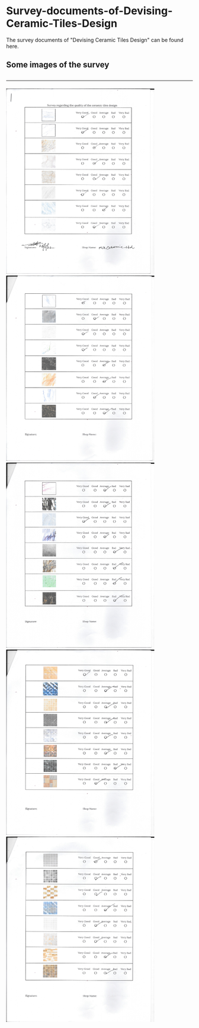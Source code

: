 # Survey-documents-of-Devising-Ceramic-Tiles-Design
The survey documents of "Devising Ceramic Tiles Design"  can be found here. 

<h2>Some images of the survey<h2>
<hr />
<img src='Survey collected from Mir Ceramics\1.jpeg' style="width: 400px; height: 500px" />
<img src='Survey collected from Mir Ceramics\2.jpeg' style="width: 400px; height: 500px" />
<img src='Survey collected from Mir Ceramics\3.jpeg' style="width: 400px; height: 500px" />
<img src='Survey collected from Mir Ceramics\4.jpeg' style="width: 400px; height: 500px" />
<img src='Survey collected from Mir Ceramics\5.jpeg' style="width: 400px; height: 500px" />
